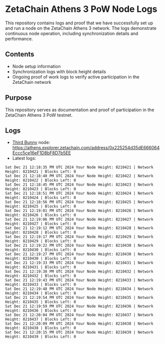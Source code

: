 # ZetaChain Athens 3 PoW Node Logs
This repository contains logs and proof that we have successfully set up and run a node on the ZetaChain Athens 3 network. The logs demonstrate continuous node operation, including synchronization details and performance.

## Contents
- Node setup information
- Synchronization logs with block height details
- Ongoing proof of work logs to verify active participation in the ZetaChain network

## Purpose
This repository serves as documentation and proof of participation in the ZetaChain Athens 3 PoW testnet.

## Logs

- [Third Bunny](https://thirdbunny.xyz/) node: https://athens.explorer.zetachain.com/address/0x225254d35dE666064Eccc5ce16eF1D8bF8D7b5EE
- Latest logs:
```
Sat Dec 21 12:18:35 PM UTC 2024 Your Node Height: 8210421 | Network Height: 8210421 | Blocks Left: 0
Sat Dec 21 12:18:40 PM UTC 2024 Your Node Height: 8210422 | Network Height: 8210422 | Blocks Left: 0
Sat Dec 21 12:18:45 PM UTC 2024 Your Node Height: 8210423 | Network Height: 8210423 | Blocks Left: 0
Sat Dec 21 12:18:51 PM UTC 2024 Your Node Height: 8210424 | Network Height: 8210424 | Blocks Left: 0
Sat Dec 21 12:18:56 PM UTC 2024 Your Node Height: 8210425 | Network Height: 8210425 | Blocks Left: 0
Sat Dec 21 12:19:01 PM UTC 2024 Your Node Height: 8210426 | Network Height: 8210426 | Blocks Left: 0
Sat Dec 21 12:19:06 PM UTC 2024 Your Node Height: 8210427 | Network Height: 8210427 | Blocks Left: 0
Sat Dec 21 12:19:12 PM UTC 2024 Your Node Height: 8210428 | Network Height: 8210428 | Blocks Left: 0
Sat Dec 21 12:19:17 PM UTC 2024 Your Node Height: 8210429 | Network Height: 8210429 | Blocks Left: 0
Sat Dec 21 12:19:22 PM UTC 2024 Your Node Height: 8210430 | Network Height: 8210430 | Blocks Left: 0
Sat Dec 21 12:19:27 PM UTC 2024 Your Node Height: 8210430 | Network Height: 8210430 | Blocks Left: 0
Sat Dec 21 12:19:33 PM UTC 2024 Your Node Height: 8210431 | Network Height: 8210431 | Blocks Left: 0
Sat Dec 21 12:19:38 PM UTC 2024 Your Node Height: 8210432 | Network Height: 8210432 | Blocks Left: 0
Sat Dec 21 12:19:43 PM UTC 2024 Your Node Height: 8210433 | Network Height: 8210433 | Blocks Left: 0
Sat Dec 21 12:19:48 PM UTC 2024 Your Node Height: 8210434 | Network Height: 8210434 | Blocks Left: 0
Sat Dec 21 12:19:54 PM UTC 2024 Your Node Height: 8210435 | Network Height: 8210435 | Blocks Left: 0
Sat Dec 21 12:19:59 PM UTC 2024 Your Node Height: 8210436 | Network Height: 8210436 | Blocks Left: 0
Sat Dec 21 12:20:04 PM UTC 2024 Your Node Height: 8210437 | Network Height: 8210437 | Blocks Left: 0
Sat Dec 21 12:20:09 PM UTC 2024 Your Node Height: 8210438 | Network Height: 8210438 | Blocks Left: 0
Sat Dec 21 12:20:15 PM UTC 2024 Your Node Height: 8210439 | Network Height: 8210439 | Blocks Left: 0
```
